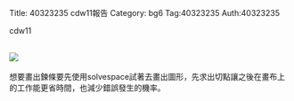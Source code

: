 Title: 40323235 cdw11報告
Category: bg6
Tag:40323235
Auth:40323235

cdw11
<!-- PELICAN_END_SUMMARY -->

<br/>
<img src="http://i.imgur.com/7reoVCb.png"> 
<br/>
<br/>
</h3>
想要畫出鍊條要先使用solvespace試著去畫出圖形，先求出切點讓之後在畫布上的工作能更省時間，也減少錯誤發生的機率。
<br/>
